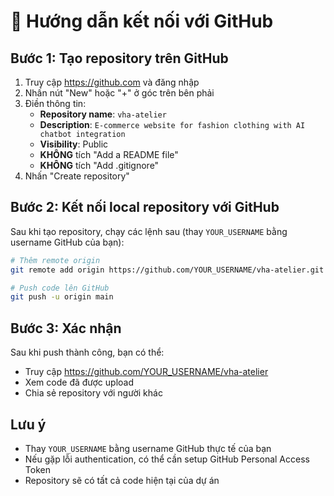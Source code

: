 # 🚀 Hướng dẫn kết nối với GitHub

## Bước 1: Tạo repository trên GitHub

1. Truy cập https://github.com và đăng nhập
2. Nhấn nút "New" hoặc "+" ở góc trên bên phải
3. Điền thông tin:
   - **Repository name**: `vha-atelier`
   - **Description**: `E-commerce website for fashion clothing with AI chatbot integration`
   - **Visibility**: Public
   - **KHÔNG** tích "Add a README file"
   - **KHÔNG** tích "Add .gitignore"
4. Nhấn "Create repository"

## Bước 2: Kết nối local repository với GitHub

Sau khi tạo repository, chạy các lệnh sau (thay `YOUR_USERNAME` bằng username GitHub của bạn):

```bash
# Thêm remote origin
git remote add origin https://github.com/YOUR_USERNAME/vha-atelier.git

# Push code lên GitHub
git push -u origin main
```

## Bước 3: Xác nhận

Sau khi push thành công, bạn có thể:
- Truy cập https://github.com/YOUR_USERNAME/vha-atelier
- Xem code đã được upload
- Chia sẻ repository với người khác

## Lưu ý

- Thay `YOUR_USERNAME` bằng username GitHub thực tế của bạn
- Nếu gặp lỗi authentication, có thể cần setup GitHub Personal Access Token
- Repository sẽ có tất cả code hiện tại của dự án
